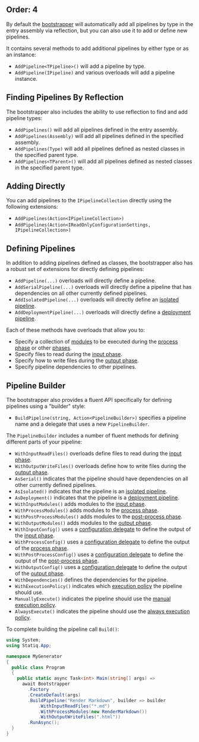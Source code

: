 Order: 4
---
By default the [bootstrapper](xref:bootstrapper) will automatically add all pipelines by type in the entry assembly via reflection, but you can also use it to add or define new pipelines.

It contains several methods to add additional pipelines by either type or as an instance:

- `AddPipeline<TPipeline>()` will add a pipeline by type.
- `AddPipeline(IPipeline)` and various overloads will add a pipeline instance.

## Finding Pipelines By Reflection

The bootstrapper also includes the ability to use reflection to find and add pipeline types:

- `AddPipelines()` will add all pipelines defined in the entry assembly.
- `AddPipelines(Assembly)` will add all pipelines defined in the specified assembly.
- `AddPipelines(Type)` will add all pipelines defined as nested classes in the specified parent type.
- `AddPipelines<TParent>()` will add all pipelines defined as nested classes in the specified parent type.

## Adding Directly

You can add pipelines to the `IPipelineCollection` directly using the following extensions:

- `AddPipelines(Action<IPipelineCollection>)`
- `AddPipelines(Action<IReadOnlyConfigurationSettings, IPipelineCollection>)`

## Defining Pipelines

In addition to adding pipelines defined as classes, the bootstrapper also has a robust set of extensions for directly defining pipelines:

- `AddPipeline(...)` overloads will directly define a pipeline.
- `AddSerialPipeline(...)` overloads will directly define a pipeline that has dependencies on all other currently defined pipelines.
- `AddIsolatedPipeline(...)` overloads will directly define an [isolated pipeline](xref:pipelines-and-modules#isolated).
- `AddDeploymentPipeline(...)` overloads will directly define a [deployment pipeline](xref:pipelines-and-modules#deployment).

Each of these methods have overloads that allow you to:

- Specify a collection of [modules](xref:about-modules) to be executed during the [process phase](xref:pipelines-and-modules#process-phase) or other [phases](xref:pipelines-and-modules#phases).
- Specify files to read during the [input phase](xref:pipelines-and-modules#input-phase).
- Specify how to write files during the [output phase](xref:pipelines-and-modules#output-phase).
- Specify pipeline dependencies to other pipelines.

## Pipeline Builder

The bootstrapper also provides a fluent API specifically for defining pipelines using a "builder" style:

- `BuildPipeline(string, Action<PipelineBuilder>)` specifies a pipeline name and a delegate that uses a new `PipelineBuilder`.

The `PipelineBuilder` includes a number of fluent methods for defining different parts of your pipeline:

- `WithInputReadFiles()` overloads define files to read during the [input phase](xref:pipelines-and-modules#input-phase).
- `WithOutputWriteFiles()` overloads define how to write files during the [output phase](xref:pipelines-and-modules#output-phase).
- `AsSerial()` indicates that the pipeline should have dependencies on all other currently defined pipelines.
- `AsIsolated()` indicates that the pipeline is an [isolated pipeline](xref:pipelines-and-modules#isolated).
- `AsDeployment()` indicates that the pipeline is a [deployment pipeline](xref:pipelines-and-modules#deployment).
- `WithInputModules()` adds modules to the [input phase](xref:pipelines-and-modules#input-phase).
- `WithProcessModules()` adds modules to the [process phase](xref:pipelines-and-modules#process-phase).
- `WithPostProcessModules()` adds modules to the [post-process phase](xref:pipelines-and-modules#post-process-phase).
- `WithOutputModules()` adds modules to the [output phase](xref:pipelines-and-modules#output-phase).
- `WithInputConfig()` uses a [configuration delegate](xref:configuration-delegates) to define the output of the [input phase](xref:pipelines-and-modules#input-phase).
- `WithProcessConfig()` uses a [configuration delegate](xref:configuration-delegates) to define the output of the [process phase](xref:pipelines-and-modules#process-phase).
- `WithPostProcessConfig()` uses a [configuration delegate](xref:configuration-delegates) to define the output of the [post-process phase](xref:pipelines-and-modules#post-process-phase).
- `WithOutputConfig()` uses a [configuration delegate](xref:configuration-delegates) to define the output of the [output phase](xref:pipelines-and-modules#output-phase).
- `WithDependencies()` defines the dependencies for the pipeline.
- `WithExecutionPolicy()` indicates which [execution policy](xref:pipelines-and-modules#execution-policy) the pipeline should use.
- `ManuallyExecute()` indicates the pipeline should use the [manual execution policy](xref:pipelines-and-modules#manual).
- `AlwaysExecute()` indicates the pipeline should use the [always execution policy](xref:pipelines-and-modules#always).

To complete building the pipeline call `Build()`:

```csharp
using System;
using Statiq.App;

namespace MyGenerator
{
  public class Program
  {
    public static async Task<int> Main(string[] args) =>
      await Bootstrapper
        .Factory
        .CreateDefault(args)
        .BuildPipeline("Render Markdown", builder => builder
            .WithInputReadFiles("*.md")
            .WithProcessModules(new RenderMarkdown())
            .WithOutputWriteFiles(".html"))
        .RunAsync();
  }
}
```
